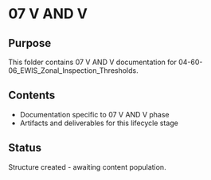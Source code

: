 # 07 V AND V

## Purpose
This folder contains 07 V AND V documentation for 04-60-06_EWIS_Zonal_Inspection_Thresholds.

## Contents
- Documentation specific to 07 V AND V phase
- Artifacts and deliverables for this lifecycle stage

## Status
Structure created - awaiting content population.
